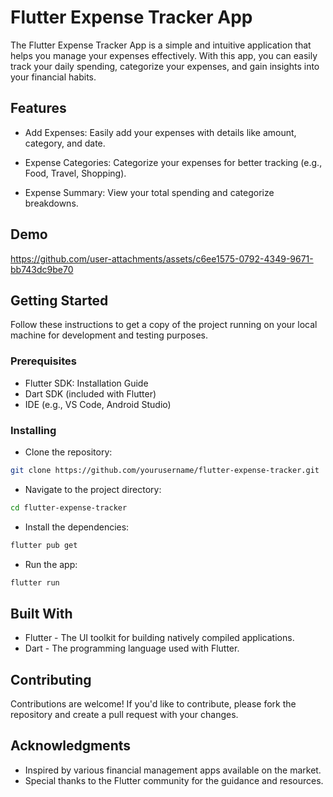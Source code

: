
# Flutter Expense Tracker App
The Flutter Expense Tracker App is a simple and intuitive application that helps you manage your expenses effectively. With this app, you can easily track your daily spending, categorize your expenses, and gain insights into your financial habits.




## Features

- Add Expenses: Easily add your expenses with details like amount, category, and date.

- Expense Categories: Categorize your expenses for better tracking (e.g., Food, Travel, Shopping).

- Expense Summary: View your total spending and categorize breakdowns.



## Demo

https://github.com/user-attachments/assets/c6ee1575-0792-4349-9671-bb743dc9be70


## Getting Started
Follow these instructions to get a copy of the project running on your local machine for development and testing purposes.

### Prerequisites
- Flutter SDK: Installation Guide
- Dart SDK (included with Flutter)
- IDE (e.g., VS Code, Android Studio)

### Installing
 - Clone the repository:
 ```bash
git clone https://github.com/yourusername/flutter-expense-tracker.git

```
- Navigate to the project directory:
 ```bash
cd flutter-expense-tracker

```

- Install the dependencies:
 ```bash
flutter pub get
```

- Run the app:
 ```bash
flutter run
```

## Built With
- Flutter - The UI toolkit for building natively compiled applications.
- Dart - The programming language used with Flutter.
## Contributing
Contributions are welcome! If you'd like to contribute, please fork the repository and create a pull request with your changes.

## Acknowledgments
- Inspired by various financial management apps available on the market.
- Special thanks to the Flutter community for the guidance and resources.


